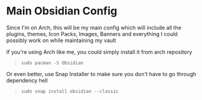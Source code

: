 #  Main Obsidian Config
Since I'm on Arch, this will be my main config which will include all the plugins, themes, Icon Packs, Images, Banners and everything I could possibly work on while maintaining my vault

If you're using Arch like me, you could simply install it from arch repository 
>`sudo pacman -S Obsidian`

Or even better, use Snap Installer to make sure you don't have to go through dependency hell

>`sudo snap install obsidian --classic`
